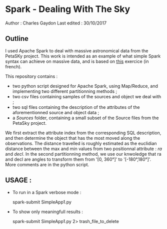 # Spark - Dealing With The Sky
Author : Charles Gaydon
Last edited : 30/10/2017

## Outline

I used Apache Spark to deal with massive astronomical data from the PetaSKy project. 
This work is intended as an example of what simple Spark syntax can achieve on massive data, and is based on [this](https://forge.univ-lyon1.fr/EMMANUEL.COQUERY/tp-spark-2017/blob/master/README.md) exercice (in french).

This repository contains :

- two python script designed for Apache Spark, using Map/Reduce, and implementing two different partitionning methods ;
- two csv files containing samples of the sources and object we deal with ;
- two sql files containing the description of the  attributes of the aforementionned source and object data ;
- a *Sources* folder, containing a small subset of the Source files from the PetaSky project. 

 We first extract the attribute index from the corresponding SQL description, and then determine the object that has the most moved along the observations. 
 The distance travelled is roughly estimated as the euclidian distance between the max and min values from two positionnal attribute : *ra* and *decl*.
 In the second partitionning method, we use our knwoledge that ra and decl are angles to transform them from '[0, 360°]' to '[-180°,180°]'.
 More comments are in the python script.
 
## USAGE : 

- To run in a Spark verbose mode :
 
	spark-submit SimpleApp1.py

- To show only meaningfull results :

	spark-submit SimpleApp1.py 2> trash_file_to_delete
